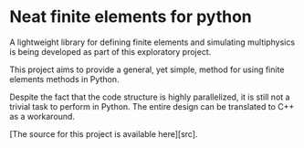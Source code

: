 # Neat finite elements for python

A lightweight library for defining finite elements and simulating multiphysics is being developed as part of this exploratory project.

This project aims to provide a general, yet simple, method for using finite elements methods in Python. 

Despite the fact that the code structure is highly parallelized, it is still not a trivial task to perform in Python. The entire design can be translated to C++ as a workaround.

[The source for this project is available here][src].
